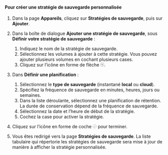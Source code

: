 <!--author=SharS last changed: 11/04/15-->


#### Pour créer une stratégie de sauvegarde personnalisée
1. Dans la page **Appareils**, cliquez sur **Stratégies de sauvegarde**, puis sur **Ajouter**.
2. Dans la boîte de dialogue **Ajouter une stratégie de sauvegarde**, sous **Définir votre stratégie de sauvegarde** :
   
   1. Indiquez le nom de la stratégie de sauvegarde.
   2. Sélectionnez les volumes à ajouter à cette stratégie. Vous pouvez ajouter plusieurs volumes en cochant plusieurs cases.
   3. Cliquez sur l’icône en forme de flèche ![icône en forme de coche](./media/storsimple-create-custom-backup-policy-u2/HCS_ArrowIcon-include.png).
3. Dans **Définir une planification** :
   
   1. Sélectionnez le **type de sauvegarde** (instantané **local** ou **cloud**).
   2. Spécifiez la fréquence de sauvegarde en minutes, heures, jours ou semaines.
   3. Dans la liste déroulante, sélectionnez une planification de rétention. La durée de conservation dépend de la fréquence de sauvegarde.
   4. Sélectionnez la date et l’heure de début de la stratégie.
   5. Cochez la case pour activer la stratégie.
4. Cliquez sur l’icône en forme de coche ![icône en forme de coche](./media/storsimple-add-backup-policy-u2/HCS_CheckIcon-include.png) pour terminer.
5. Vous êtes redirigé vers la page **Stratégies de sauvegarde**. La liste tabulaire qui répertorie les stratégies de sauvegarde sera mise à jour de manière à afficher la stratégie personnalisée.

